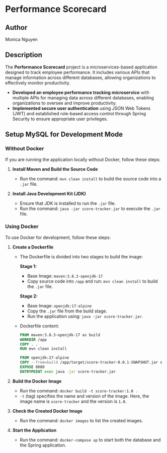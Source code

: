 # Performance Scorecard
## Author

Monica Nguyen

## Description

The **Performance Scorecard** project is a microservices-based application designed to track employee performance. It includes various APIs that manage information across different databases, allowing organizations to effectively monitor productivity.

- **Developed an employee performance tracking microservice** with multiple APIs for managing data across different databases, enabling organizations to oversee and improve productivity.
- **Implemented secure user authentication** using JSON Web Tokens (JWT) and established role-based access control through Spring Security to ensure appropriate user privileges.

## Setup MySQL for Development Mode

### Without Docker

If you are running the application locally without Docker, follow these steps:

1. **Install Maven and Build the Source Code**
   - Run the command: `mvn clean install` to build the source code into a `.jar` file.

2. **Install Java Development Kit (JDK)**
   - Ensure that JDK is installed to run the `.jar` file.
   - Run the command: `java -jar score-tracker.jar` to execute the `.jar` file.

### Using Docker

To use Docker for development, follow these steps:

1. **Create a Dockerfile**
   - The Dockerfile is divided into two stages to build the image:

     **Stage 1:**
     - Base Image: `maven:3.8.3-openjdk-17`
     - Copy source code into `/app` and run: `mvn clean install` to build the `.jar` file.

     **Stage 2:**
     - Base Image: `openjdk:17-alpine`
     - Copy the `.jar` file from the build stage.
     - Run the application using: `java -jar score-tracker.jar`.

   - Dockerfile content:
     ```dockerfile
     FROM maven:3.8.3-openjdk-17 as build
     WORKDIR /app
     COPY . .
     RUN mvn clean install

     FROM openjdk:17-alpine
     COPY --from=build /app/target/score-tracker-0.0.1-SNAPSHOT.jar score-tracker.jar
     EXPOSE 8080
     ENTRYPOINT exec java -jar score-tracker.jar
     ```

2. **Build the Docker Image**
   - Run the command: `docker build -t score-tracker:1.0 .`
   - `-t` (tag) specifies the name and version of the image. Here, the image name is `score-tracker` and the version is `1.0`.

3. **Check the Created Docker Image**
   - Run the command: `docker images` to list the created images.

4. **Start the Application**
   - Run the command: `docker-compose up` to start both the database and the Spring application.
